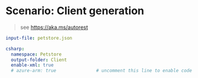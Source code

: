 # Scenario: Client generation

> see https://aka.ms/autorest

``` yaml 
input-file: petstore.json 

csharp:
  namespace: Petstore
  output-folder: Client
  enable-xml: true
  # azure-arm: true               # uncomment this line to enable code generation in the Azure flavor
```